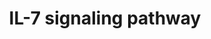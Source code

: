 ---
annotations:
- type: Pathway Ontology
  value: interleukin-7 signaling pathway
authors:
- MaintBot
- Mkutmon
- Eweitz
description: ''
last-edited: 2021-05-15
organisms:
- Danio rerio
redirect_from:
- /index.php/Pathway:WP1346
- /instance/WP1346
schema-jsonld:
- '@context': https://schema.org/
  '@id': https://wikipathways.github.io/pathways/WP1346.html
  '@type': Dataset
  creator:
    '@type': Organization
    name: WikiPathways
  description: ''
  keywords:
  - BAX
  - LOC563639
  - cbl
  - stam2
  - si:dkey-33i22.2
  - gsk3b
  - IRS2
  - mapk1
  - BAD
  - rb1
  - IL7R
  - MUC1
  - STAT5B
  - jak1
  - CLTC
  - zgc:162280
  - HRAS
  - SOS1
  - MCL1
  - LOC792354
  - zgc:92124
  - FOXO1A
  - stat1a
  - mapk3
  - stam
  - BCL2L11
  - fynb
  - Gene Symbol
  - IL2RG
  - stat3
  - raf1
  - ptk2bb
  - ccna2
  - zgc:172250
  - cdk2
  - LOC559281
  - LOC557176
  - irf11
  - zgc:153726
  - foxo5
  - grb2
  - map2k1
  - JAK3
  - STAT5A
  - cblb
  license: CC0
  name: IL-7 signaling pathway
seo: CreativeWork
title: IL-7 signaling pathway
wpid: WP1346
---